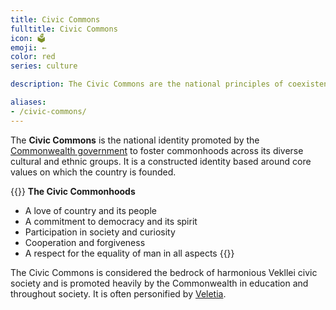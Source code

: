 ```yaml
---
title: Civic Commons
fulltitle: Civic Commons
icon: 🗳️
emoji: ←
color: red
series: culture

description: The Civic Commons are the national principles of coexistence and prosperity promoted by the Commonwealth government.

aliases:
- /civic-commons/
---
```

The **Civic Commons** is the national identity promoted by the [Commonwealth government](/vekllei/#government) to foster commonhoods across its diverse cultural and ethnic groups. It is a constructed identity based around core values on which the country is founded.

{{<note panel>}}
**The Civic Commonhoods**

* A love of country and its people
* A commitment to democracy and its spirit
* Participation in society and curiosity
* Cooperation and forgiveness
* A respect for the equality of man in all aspects
{{</note>}}

The Civic Commons is considered the bedrock of harmonious Vekllei civic society and is promoted heavily by the Commonwealth in education and throughout society. It is often personified by [Veletia](/veletia/).